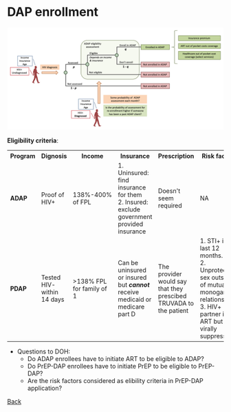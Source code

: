 # DAP enrollment

![enroll](figures/ADAPenroll.png)

**Eligibility criteria**: 
<table>
<tr><th><strong>Program</strong></th><th><strong>Dignosis</strong></th><th><strong>Income</strong></th><th><strong>Insurance</strong></th><th><strong>Prescription</strong></th><th><strong>Risk factors</strong></th></tr>

<tr><td><b>ADAP</b></td><td>Proof of HIV+</td><td>138%-400% of FPL</td><td>1. Uninsured: find insurance for them<br>2. Insured: exclude government provided insurance</td><td>Doesn't seem required</td><td>NA</td></tr>

<tr><td><b>PDAP</b></td><td>Tested HIV- within 14 days</td><td>>138% FPL for family of 1</td><td>Can be uninsured or insured but <i><b>cannot</i></b> receive medicaid or medicare part D</td><td>The provider would say that they prescibed TRUVADA to the patient</td><td>1. STI+ in the last 12 months.<br>2. Unprotected sex outside of mutually monogamous relationship.<br>3. HIV+ partner is on ART but not virally suppressed.</td></tr>
</table>

* Questions to DOH: 
    - Do ADAP enrollees have to initiate ART to be eligible to ADAP? 
    - Do PrEP-DAP enrollees have to initiate PrEP to be eligible to PrEP-DAP? 
    - Are the risk factors considered as elibility criteria in PrEP-DAP application? 

<a href="ModuleSum.md#DAPenroll">Back</a>
